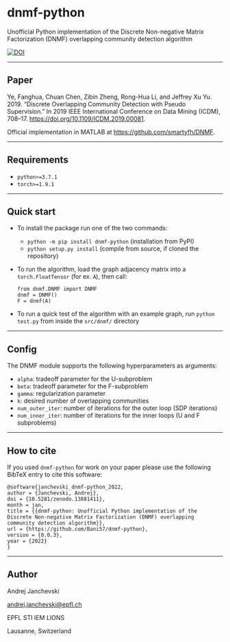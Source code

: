 # dnmf-python 

Unofficial Python implementation of the Discrete Non-negative Matrix Factorization (DNMF) overlapping community
detection algorithm

[![DOI](https://zenodo.org/badge/430866392.svg)](https://doi.org/10.5281/zenodo.13881411)

------------

## Paper

Ye, Fanghua, Chuan Chen, Zibin Zheng, Rong-Hua Li, and Jeffrey Xu Yu. 2019. “Discrete Overlapping Community Detection
with Pseudo Supervision.” In 2019 IEEE International Conference on Data Mining (ICDM),
708–17. https://doi.org/10.1109/ICDM.2019.00081.

Official implementation in MATLAB at https://github.com/smartyfh/DNMF.

-----------

## Requirements

- `python>=3.7.1`
- `torch>=1.9.1`

-----------

## Quick start

- To install the package run one of the two commands:
  - `python -m pip install dnmf-python` (installation from PyPI)
  - `python setup.py install` (compile from source, if cloned the repository)
  

- To run the algorithm, load the graph adjacency matrix into a `torch.FloatTensor` (for ex. `A`), then call:
    ```
    from dnmf.DNMF import DNMF
    dnmf = DNMF()
    F = dnmf(A)
    ```
- To run a quick test of the algorithm with an example graph, run `python test.py` from inside the `src/dnmf/` directory

-----------

## Config

The DNMF module supports the following hyperparameters as arguments:

- `alpha`: tradeoff parameter for the U-subproblem
- `beta`: tradeoff parameter for the F-subproblem
- `gamma`: regularization parameter
- `k`: desired number of overlapping communities
- `num_outer_iter`: number of iterations for the outer loop (SDP iterations)
- `num_inner_iter`: number of iterations for the inner loops (U and F subproblems)

-----------

## How to cite

If you used `dnmf-python` for work on your paper please use the following BibTeX entry to cite this software:

```
@software{janchevski_dnmf-python_2022,
author = {Janchevski, Andrej},
doi = {10.5281/zenodo.13881411},
month = jan,
title = {{dnmf-python: Unofficial Python implementation of the Discrete Non-negative Matrix Factorization (DNMF) overlapping community detection algorithm}},
url = {https://github.com/Bani57/dnmf-python},
version = {0.0.3},
year = {2022}
}
```

------------

## Author

Andrej Janchevski

andrej.janchevski@epfl.ch

EPFL STI IEM LIONS

Lausanne, Switzerland
